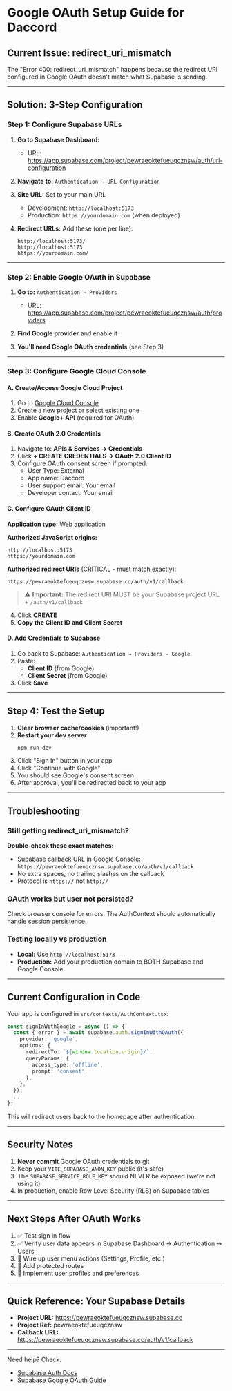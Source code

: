 # Google OAuth Setup Guide for Daccord

## Current Issue: redirect_uri_mismatch

The "Error 400: redirect_uri_mismatch" happens because the redirect URI configured in Google OAuth doesn't match what Supabase is sending.

---

## Solution: 3-Step Configuration

### Step 1: Configure Supabase URLs

1. **Go to Supabase Dashboard:**

   - URL: https://app.supabase.com/project/pewraeoktefueuqcznsw/auth/url-configuration

2. **Navigate to:** `Authentication → URL Configuration`

3. **Site URL:** Set to your main URL

   - Development: `http://localhost:5173`
   - Production: `https://yourdomain.com` (when deployed)

4. **Redirect URLs:** Add these (one per line):
   ```
   http://localhost:5173/
   http://localhost:5173
   https://yourdomain.com/
   ```

---

### Step 2: Enable Google OAuth in Supabase

1. **Go to:** `Authentication → Providers`

   - URL: https://app.supabase.com/project/pewraeoktefueuqcznsw/auth/providers

2. **Find Google provider** and enable it

3. **You'll need Google OAuth credentials** (see Step 3)

---

### Step 3: Configure Google Cloud Console

#### A. Create/Access Google Cloud Project

1. Go to [Google Cloud Console](https://console.cloud.google.com/)
2. Create a new project or select existing one
3. Enable **Google+ API** (required for OAuth)

#### B. Create OAuth 2.0 Credentials

1. Navigate to: **APIs & Services → Credentials**
2. Click **+ CREATE CREDENTIALS → OAuth 2.0 Client ID**
3. Configure OAuth consent screen if prompted:
   - User Type: External
   - App name: Daccord
   - User support email: Your email
   - Developer contact: Your email

#### C. Configure OAuth Client ID

**Application type:** Web application

**Authorized JavaScript origins:**

```
http://localhost:5173
https://yourdomain.com
```

**Authorized redirect URIs** (CRITICAL - must match exactly):

```
https://pewraeoktefueuqcznsw.supabase.co/auth/v1/callback
```

> ⚠️ **Important:** The redirect URI MUST be your Supabase project URL + `/auth/v1/callback`

4. Click **CREATE**
5. **Copy the Client ID and Client Secret**

#### D. Add Credentials to Supabase

1. Go back to Supabase: `Authentication → Providers → Google`
2. Paste:
   - **Client ID** (from Google)
   - **Client Secret** (from Google)
3. Click **Save**

---

## Step 4: Test the Setup

1. **Clear browser cache/cookies** (important!)
2. **Restart your dev server:**
   ```powershell
   npm run dev
   ```
3. Click "Sign In" button in your app
4. Click "Continue with Google"
5. You should see Google's consent screen
6. After approval, you'll be redirected back to your app

---

## Troubleshooting

### Still getting redirect_uri_mismatch?

**Double-check these exact matches:**

- Supabase callback URL in Google Console: `https://pewraeoktefueuqcznsw.supabase.co/auth/v1/callback`
- No extra spaces, no trailing slashes on the callback
- Protocol is `https://` not `http://`

### OAuth works but user not persisted?

Check browser console for errors. The AuthContext should automatically handle session persistence.

### Testing locally vs production

- **Local:** Use `http://localhost:5173`
- **Production:** Add your production domain to BOTH Supabase and Google Console

---

## Current Configuration in Code

Your app is configured in `src/contexts/AuthContext.tsx`:

```typescript
const signInWithGoogle = async () => {
  const { error } = await supabase.auth.signInWithOAuth({
    provider: 'google',
    options: {
      redirectTo: `${window.location.origin}/`,
      queryParams: {
        access_type: 'offline',
        prompt: 'consent',
      },
    },
  });
  ...
};
```

This will redirect users back to the homepage after authentication.

---

## Security Notes

1. **Never commit** Google OAuth credentials to git
2. Keep your `VITE_SUPABASE_ANON_KEY` public (it's safe)
3. The `SUPABASE_SERVICE_ROLE_KEY` should NEVER be exposed (we're not using it)
4. In production, enable Row Level Security (RLS) on Supabase tables

---

## Next Steps After OAuth Works

1. ✅ Test sign in flow
2. ✅ Verify user data appears in Supabase Dashboard → Authentication → Users
3. 🔄 Wire up user menu actions (Settings, Profile, etc.)
4. 🔄 Add protected routes
5. 🔄 Implement user profiles and preferences

---

## Quick Reference: Your Supabase Details

- **Project URL:** https://pewraeoktefueuqcznsw.supabase.co
- **Project Ref:** pewraeoktefueuqcznsw
- **Callback URL:** https://pewraeoktefueuqcznsw.supabase.co/auth/v1/callback

---

Need help? Check:

- [Supabase Auth Docs](https://supabase.com/docs/guides/auth)
- [Supabase Google OAuth Guide](https://supabase.com/docs/guides/auth/social-login/auth-google)
